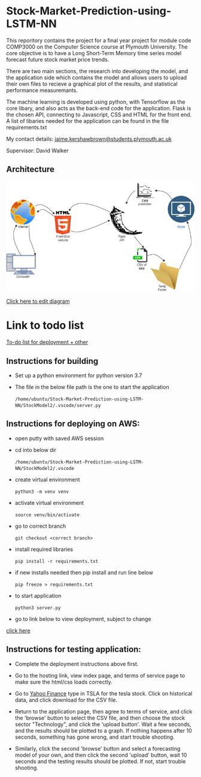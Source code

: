 # Stock-Market-Prediction-using-LSTM-NN
This reporitory contains the project for a final year project for module code COMP3000 on the Computer Science course at Plymouth University. The core objective is to have a Long Short-Term Memory time series model forecast future stock market price trends.

There are two main sections, the research into developing the model, and the application side which contains the model and allows users to upload their own files to recieve a graphical plot of the results, and statistical performance measuremants. 

The machine learning is developed using python, with Tensorflow as the core libary, and also acts as the back-end code for the application. Flask is the chosen API, connecting to Javascript, CSS and HTML for the front end. A list of libaries needed for the application can be found in the file requirements.txt

My contact details: jaime.kershawbrown@students.plymouth.ac.uk

Supervisor: David Walker

## Architecture
![Architecture Diagram](FYP_Architecture.png)  

[Click here to edit diagram](https://app.diagrams.net/#Hjkershawbrown%2FStock-Market-Prediction-using-LSTM-NN%2Fmain%2FFYP_Architecture.png)

# Link to todo list

[To-do list for deployment + other](ToDo.md)

## Instructions for building 

- Set up a python environment for python version 3.7

- The file in the below file path is the one to start the application
	
	`/home/ubuntu/Stock-Market-Prediction-using-LSTM-NN/StockModel2/.vscode/server.py`


## Instructions for deploying on AWS:

- open putty with saved AWS session

- cd into below dir  	

	`/home/ubuntu/Stock-Market-Prediction-using-LSTM-NN/StockModel2/.vscode`

- create virtual environment  

	`python3 -m venv venv`

- activate virtual environment

	`source venv/bin/activate`

- go to correct branch

	`git checkout <correct branch>`

- install required libraries

	`pip install -r requirements.txt`

- if new installs needed then pip install and run line below

	`pip freeze > requirements.txt`

- to start application

    `python3 server.py`

- go to link below to view deployment, subject to change

[click here](http://ec2-54-201-179-80.us-west-2.compute.amazonaws.com:5000)

## Instructions for testing application:

- Complete the deployment instructions above first.

- Go to the hosting link, view index page, and terms of service page to make sure the html/css loads correctly.

- Go to [Yahoo Finance](https://uk.finance.yahoo.com/) type in TSLA for the tesla stock. Click on historical data, and click download for the CSV file.

- Return to the application page, then agree to terms of service, and click the 'browse' button to select the CSV file, and then choose the stock sector "Technology", and click the 'upload button'. Wait a few seconds, and the results should be plotted to a graph. If nothing happens after 10 seconds, something has gone wrong, and start trouble shooting.

- Similarly, click the second 'browse' button and select a forecasting model of your own, and then click the second 'upload' button, wait 10 seconds and the testing results should be plotted. If not, start trouble shooting.